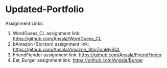 # Updated-Portfolio
Assignment Links:
1. WordGuess_CL assignment link: https://github.com/Ansala/WordGuess_CL
2. bAmazon (Storzon) assignment link: https://github.com/Ansala/Amazon_StorZonMySQL
3. FriendFiender assignment link: https://github.com/Ansala/FriendFinder
4. Eat_Burger assignment link: https://github.com/Ansala/Burger

